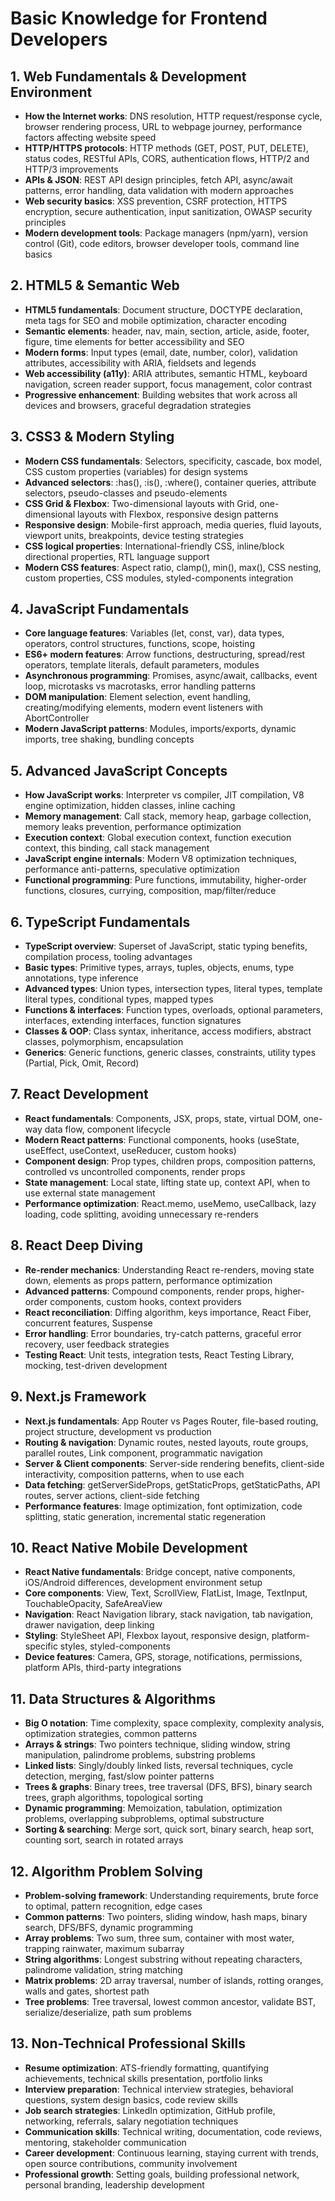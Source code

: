 # Basic Knowledge for Frontend Developers

## 1. Web Fundamentals & Development Environment
- **How the Internet works**: DNS resolution, HTTP request/response cycle, browser rendering process, URL to webpage journey, performance factors affecting website speed
- **HTTP/HTTPS protocols**: HTTP methods (GET, POST, PUT, DELETE), status codes, RESTful APIs, CORS, authentication flows, HTTP/2 and HTTP/3 improvements
- **APIs & JSON**: REST API design principles, fetch API, async/await patterns, error handling, data validation with modern approaches
- **Web security basics**: XSS prevention, CSRF protection, HTTPS encryption, secure authentication, input sanitization, OWASP security principles
- **Modern development tools**: Package managers (npm/yarn), version control (Git), code editors, browser developer tools, command line basics

## 2. HTML5 & Semantic Web
- **HTML5 fundamentals**: Document structure, DOCTYPE declaration, meta tags for SEO and mobile optimization, character encoding
- **Semantic elements**: header, nav, main, section, article, aside, footer, figure, time elements for better accessibility and SEO
- **Modern forms**: Input types (email, date, number, color), validation attributes, accessibility with ARIA, fieldsets and legends
- **Web accessibility (a11y)**: ARIA attributes, semantic HTML, keyboard navigation, screen reader support, focus management, color contrast
- **Progressive enhancement**: Building websites that work across all devices and browsers, graceful degradation strategies

## 3. CSS3 & Modern Styling
- **Modern CSS fundamentals**: Selectors, specificity, cascade, box model, CSS custom properties (variables) for design systems
- **Advanced selectors**: :has(), :is(), :where(), container queries, attribute selectors, pseudo-classes and pseudo-elements
- **CSS Grid & Flexbox**: Two-dimensional layouts with Grid, one-dimensional layouts with Flexbox, responsive design patterns
- **Responsive design**: Mobile-first approach, media queries, fluid layouts, viewport units, breakpoints, device testing strategies
- **CSS logical properties**: International-friendly CSS, inline/block directional properties, RTL language support
- **Modern CSS features**: Aspect ratio, clamp(), min(), max(), CSS nesting, custom properties, CSS modules, styled-components integration

## 4. JavaScript Fundamentals
- **Core language features**: Variables (let, const, var), data types, operators, control structures, functions, scope, hoisting
- **ES6+ modern features**: Arrow functions, destructuring, spread/rest operators, template literals, default parameters, modules
- **Asynchronous programming**: Promises, async/await, callbacks, event loop, microtasks vs macrotasks, error handling patterns
- **DOM manipulation**: Element selection, event handling, creating/modifying elements, modern event listeners with AbortController
- **Modern JavaScript patterns**: Modules, imports/exports, dynamic imports, tree shaking, bundling concepts

## 5. Advanced JavaScript Concepts
- **How JavaScript works**: Interpreter vs compiler, JIT compilation, V8 engine optimization, hidden classes, inline caching
- **Memory management**: Call stack, memory heap, garbage collection, memory leaks prevention, performance optimization
- **Execution context**: Global execution context, function execution context, this binding, call stack management
- **JavaScript engine internals**: Modern V8 optimization techniques, performance anti-patterns, speculative optimization
- **Functional programming**: Pure functions, immutability, higher-order functions, closures, currying, composition, map/filter/reduce

## 6. TypeScript Fundamentals
- **TypeScript overview**: Superset of JavaScript, static typing benefits, compilation process, tooling advantages
- **Basic types**: Primitive types, arrays, tuples, objects, enums, type annotations, type inference
- **Advanced types**: Union types, intersection types, literal types, template literal types, conditional types, mapped types
- **Functions & interfaces**: Function types, overloads, optional parameters, interfaces, extending interfaces, function signatures
- **Classes & OOP**: Class syntax, inheritance, access modifiers, abstract classes, polymorphism, encapsulation
- **Generics**: Generic functions, generic classes, constraints, utility types (Partial, Pick, Omit, Record)

## 7. React Development
- **React fundamentals**: Components, JSX, props, state, virtual DOM, one-way data flow, component lifecycle
- **Modern React patterns**: Functional components, hooks (useState, useEffect, useContext, useReducer, custom hooks)
- **Component design**: Prop types, children props, composition patterns, controlled vs uncontrolled components, render props
- **State management**: Local state, lifting state up, context API, when to use external state management
- **Performance optimization**: React.memo, useMemo, useCallback, lazy loading, code splitting, avoiding unnecessary re-renders

## 8. React Deep Diving
- **Re-render mechanics**: Understanding React re-renders, moving state down, elements as props pattern, performance optimization
- **Advanced patterns**: Compound components, render props, higher-order components, custom hooks, context providers
- **React reconciliation**: Diffing algorithm, keys importance, React Fiber, concurrent features, Suspense
- **Error handling**: Error boundaries, try-catch patterns, graceful error recovery, user feedback strategies
- **Testing React**: Unit tests, integration tests, React Testing Library, mocking, test-driven development

## 9. Next.js Framework
- **Next.js fundamentals**: App Router vs Pages Router, file-based routing, project structure, development vs production
- **Routing & navigation**: Dynamic routes, nested layouts, route groups, parallel routes, Link component, programmatic navigation
- **Server & Client components**: Server-side rendering benefits, client-side interactivity, composition patterns, when to use each
- **Data fetching**: getServerSideProps, getStaticProps, getStaticPaths, API routes, server actions, client-side fetching
- **Performance features**: Image optimization, font optimization, code splitting, static generation, incremental static regeneration

## 10. React Native Mobile Development
- **React Native fundamentals**: Bridge concept, native components, iOS/Android differences, development environment setup
- **Core components**: View, Text, ScrollView, FlatList, Image, TextInput, TouchableOpacity, SafeAreaView
- **Navigation**: React Navigation library, stack navigation, tab navigation, drawer navigation, deep linking
- **Styling**: StyleSheet API, Flexbox layout, responsive design, platform-specific styles, styled-components
- **Device features**: Camera, GPS, storage, notifications, permissions, platform APIs, third-party integrations

## 11. Data Structures & Algorithms
- **Big O notation**: Time complexity, space complexity, complexity analysis, optimization strategies, common patterns
- **Arrays & strings**: Two pointers technique, sliding window, string manipulation, palindrome problems, substring problems
- **Linked lists**: Singly/doubly linked lists, reversal techniques, cycle detection, merging, fast/slow pointer patterns
- **Trees & graphs**: Binary trees, tree traversal (DFS, BFS), binary search trees, graph algorithms, topological sorting
- **Dynamic programming**: Memoization, tabulation, optimization problems, overlapping subproblems, optimal substructure
- **Sorting & searching**: Merge sort, quick sort, binary search, heap sort, counting sort, search in rotated arrays

## 12. Algorithm Problem Solving
- **Problem-solving framework**: Understanding requirements, brute force to optimal, pattern recognition, edge cases
- **Common patterns**: Two pointers, sliding window, hash maps, binary search, DFS/BFS, dynamic programming
- **Array problems**: Two sum, three sum, container with most water, trapping rainwater, maximum subarray
- **String algorithms**: Longest substring without repeating characters, palindrome validation, string matching
- **Matrix problems**: 2D array traversal, number of islands, rotting oranges, walls and gates, shortest path
- **Tree problems**: Tree traversal, lowest common ancestor, validate BST, serialize/deserialize, path sum problems

## 13. Non-Technical Professional Skills
- **Resume optimization**: ATS-friendly formatting, quantifying achievements, technical skills presentation, portfolio links
- **Interview preparation**: Technical interview strategies, behavioral questions, system design basics, code review skills
- **Job search strategies**: LinkedIn optimization, GitHub profile, networking, referrals, salary negotiation techniques
- **Communication skills**: Technical writing, documentation, code reviews, mentoring, stakeholder communication
- **Career development**: Continuous learning, staying current with trends, open source contributions, community involvement
- **Professional growth**: Setting goals, building professional network, personal branding, leadership development